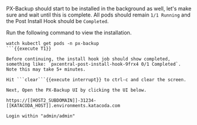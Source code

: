 
PX-Backup should start to be installed in the background as well, let's make sure and wait until this is complete. All pods should remain `1/1 Running` and the Post Install Hook should be `Completed`.

Run the following command to view the installation.
```
watch kubectl get pods -n px-backup 
```{{execute T1}}

Before continuing, the install hook job should show completed, something like: `pxcentral-post-install-hook-9frx4 0/1 Completed`. Note this may take 5+ minutes.

Hit ```clear```{{execute interrupt}} to ctrl-c and clear the screen.

Next, Open the PX-Backup UI by clicking the UI below.

https://[[HOST2_SUBDOMAIN]]-31234-[[KATACODA_HOST]].environments.katacoda.com

Login within "admin/admin"

